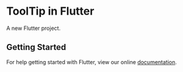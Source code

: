 # ToolTip in Flutter

A new Flutter project.

## Getting Started

For help getting started with Flutter, view our online
[documentation](https://flutter.io/).
